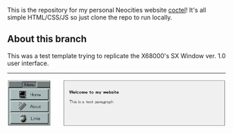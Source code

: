 This is the repository for my personal Neocities website [coctel](https://coctel.neocities.org/)! It's all simple HTML/CSS/JS so just clone the repo to run locally.

## About this branch
This was a test template trying to replicate the X68000's SX Window ver. 1.0 user interface.<hr/>
<p align="center">
      <img src="https://raw.githubusercontent.com/kurumon/coctel/refs/heads/x68000/images/SX%20Window%20theme.png">
</p>
